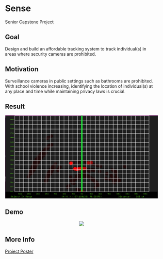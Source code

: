 # Sense
Senior Capstone Project

## Goal
Design and build an affordable tracking system to track
individual(s) in areas where security cameras are prohibited.

## Motivation
Surveillance cameras in public settings such as bathrooms
are prohibited. With school violence increasing, identifying
the location of individual(s) at any place and time while
maintaining privacy laws is crucial.

## Result
<p align="middle"><img src="https://github.com/Kwong-Lee/Human-Sense/blob/master/image3.png" width="600" length="600" /></p>

## Demo
<p align="middle"><img src="https://github.com/kwonglee/Human-Sense/blob/master/demo.gif"/></p>

## More Info
<a href="https://drive.google.com/file/d/1oRuY9RNvGdrSOovxCMXZJFYPFmM_XQlR/view?usp=sharing">Project Poster</a>
